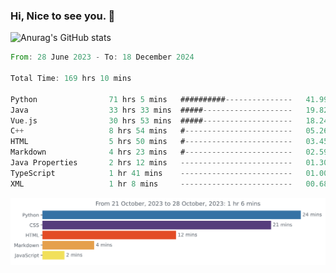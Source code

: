 ### Hi, Nice to see you. 👋

<!--
**EtherFin/EtherFin** is a ✨ _special_ ✨ repository because its `README.md` (this file) appears on your GitHub profile.

Here are some ideas to get you started:

- 🔭 I’m currently working on ...
- 🌱 I’m currently learning ...
- 👯 I’m looking to collaborate on ...
- 🤔 I’m looking for help with ...
- 💬 Ask me about ...
- 📫 How to reach me: ...
- 😄 Pronouns: ...
- ⚡ Fun fact: ...
-->


![Anurag's GitHub stats](https://github-readme-stats.vercel.app/api?username=EtherFin&bg_color=30,e96443,e97f43,e99943,e9b443,e9ce43,e9e843,d3e943,bee943,a9e943,94e943&title_color=fff&text_color=000&show_icons=true&icon_color=000)


<!--START_SECTION:waka-->

```rust
From: 28 June 2023 - To: 18 December 2024

Total Time: 169 hrs 10 mins

Python                71 hrs 5 mins   ##########---------------   41.99 %
Java                  33 hrs 33 mins  #####--------------------   19.82 %
Vue.js                30 hrs 53 mins  #####--------------------   18.24 %
C++                   8 hrs 54 mins   #------------------------   05.26 %
HTML                  5 hrs 50 mins   #------------------------   03.45 %
Markdown              4 hrs 23 mins   #------------------------   02.59 %
Java Properties       2 hrs 12 mins   -------------------------   01.30 %
TypeScript            1 hr 41 mins    -------------------------   01.00 %
XML                   1 hr 8 mins     -------------------------   00.68 %
```

<!--END_SECTION:waka-->

<img
  src="https://github.com/EtherFin/EtherFin/blob/master/images/stat.svg"
  alt="Work Dashboard"
/>

